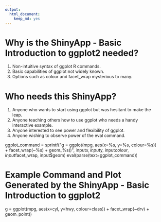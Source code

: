 ```yaml
---
output: 
  html_document: 
    keep_md: yes
---
```

Why is the ShinyApp - Basic Introduction to ggplot2 needed?
======

1. Non-intuitive syntax of ggplot R commands.
2. Basic capabilities of ggplot not widely known.
3. Options such as colour and facet_wrap mysterious to many.

Who needs this ShinyApp?
=====================
1. Anyone who wants to start using ggplot but was hesitant to make the leap.
2. Anyone teaching others how to use ggplot who needs a handy interactive example.
3. Anyone interested to see power and flexibility of ggplot.
4. Anyone wishing to observe power of the eval command.

ggplot_command = sprintf("g = ggplot(mpg, aes(x=%s, y=%s, colour=%s)) + facet_wrap(~%s) + geom_%s()",
input$x, input$y, input$colour, input$facet_wrap, input$geom)
eval(parse(text=ggplot_command))

Example Command and Plot Generated by the ShinyApp - Basic Introduction to ggplot2
=================

g = ggplot(mpg, aes(x=cyl, y=hwy, colour=class)) + facet_wrap(~drv) + geom_point()

